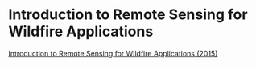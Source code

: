
# Introduction to Remote Sensing for Wildfire Applications

[Introduction to Remote Sensing for Wildfire Applications (2015)](https://appliedsciences.nasa.gov/join-mission/training/english/arset-introduction-remote-sensing-wildfire-applications)

